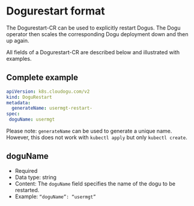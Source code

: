 # Dogurestart format

The Dogurestart-CR can be used to explicitly restart Dogus. The Dogu operator then scales
the corresponding Dogu deployment down and then up again.

All fields of a Dogurestart-CR are described below and illustrated with examples.

## Complete example

```yaml
apiVersion: k8s.cloudogu.com/v2
kind: DoguRestart
metadata:
  generateName: usermgt-restart-
spec:
 doguName: usermgt
```

Please note: `generateName` can be used to generate a unique name. However, this does not work
with `kubectl apply` but only `kubectl create`.

## doguName

* Required
* Data type: string
* Content: The `doguName` field specifies the name of the dogu to be restarted.
* Example: `“doguName”: “usermgt”`
